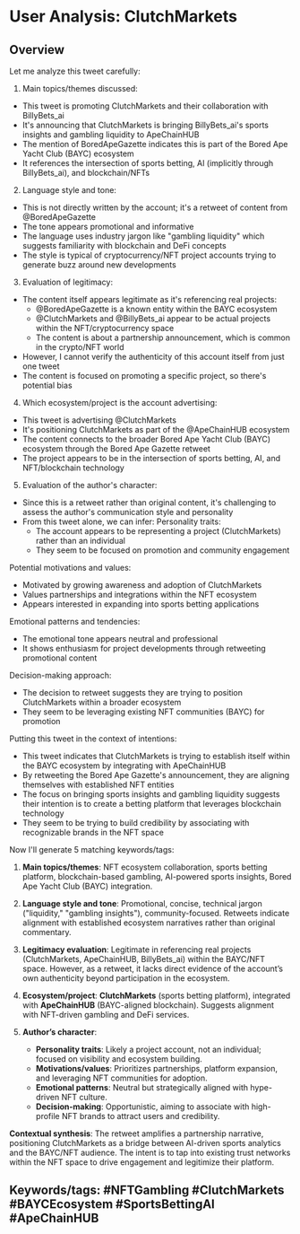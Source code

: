 # User Analysis: ClutchMarkets

## Overview

<think>
Let me analyze this tweet carefully:

1. Main topics/themes discussed:
- This tweet is promoting ClutchMarkets and their collaboration with BillyBets_ai
- It's announcing that ClutchMarkets is bringing BillyBets_ai's sports insights and gambling liquidity to ApeChainHUB
- The mention of BoredApeGazette indicates this is part of the Bored Ape Yacht Club (BAYC) ecosystem
- It references the intersection of sports betting, AI (implicitly through BillyBets_ai), and blockchain/NFTs

2. Language style and tone:
- This is not directly written by the account; it's a retweet of content from @BoredApeGazette
- The tone appears promotional and informative
- The language uses industry jargon like "gambling liquidity" which suggests familiarity with blockchain and DeFi concepts
- The style is typical of cryptocurrency/NFT project accounts trying to generate buzz around new developments

3. Evaluation of legitimacy:
- The content itself appears legitimate as it's referencing real projects:
  - @BoredApeGazette is a known entity within the BAYC ecosystem
  - @ClutchMarkets and @BillyBets_ai appear to be actual projects within the NFT/cryptocurrency space
  - The content is about a partnership announcement, which is common in the crypto/NFT world
- However, I cannot verify the authenticity of this account itself from just one tweet
- The content is focused on promoting a specific project, so there's potential bias

4. Which ecosystem/project is the account advertising:
- This tweet is advertising @ClutchMarkets
- It's positioning ClutchMarkets as part of the @ApeChainHUB ecosystem
- The content connects to the broader Bored Ape Yacht Club (BAYC) ecosystem through the Bored Ape Gazette retweet
- The project appears to be in the intersection of sports betting, AI, and NFT/blockchain technology

5. Evaluation of the author's character:
- Since this is a retweet rather than original content, it's challenging to assess the author's communication style and personality
- From this tweet alone, we can infer:
Personality traits:
  - The account appears to be representing a project (ClutchMarkets) rather than an individual
  - They seem to be focused on promotion and community engagement

Potential motivations and values:
  - Motivated by growing awareness and adoption of ClutchMarkets
  - Values partnerships and integrations within the NFT ecosystem
  - Appears interested in expanding into sports betting applications

Emotional patterns and tendencies:
  - The emotional tone appears neutral and professional
  - It shows enthusiasm for project developments through retweeting promotional content

Decision-making approach:
  - The decision to retweet suggests they are trying to position ClutchMarkets within a broader ecosystem
  - They seem to be leveraging existing NFT communities (BAYC) for promotion

Putting this tweet in the context of intentions:
- This tweet indicates that ClutchMarkets is trying to establish itself within the BAYC ecosystem by integrating with ApeChainHUB
- By retweeting the Bored Ape Gazette's announcement, they are aligning themselves with established NFT entities
- The focus on bringing sports insights and gambling liquidity suggests their intention is to create a betting platform that leverages blockchain technology
- They seem to be trying to build credibility by associating with recognizable brands in the NFT space

Now I'll generate 5 matching keywords/tags:
</think>

1. **Main topics/themes**: NFT ecosystem collaboration, sports betting platform, blockchain-based gambling, AI-powered sports insights, Bored Ape Yacht Club (BAYC) integration.

2. **Language style and tone**: Promotional, concise, technical jargon ("liquidity," "gambling insights"), community-focused. Retweets indicate alignment with established ecosystem narratives rather than original commentary.

3. **Legitimacy evaluation**: Legitimate in referencing real projects (ClutchMarkets, ApeChainHUB, BillyBets_ai) within the BAYC/NFT space. However, as a retweet, it lacks direct evidence of the account’s own authenticity beyond participation in the ecosystem.

4. **Ecosystem/project**: **ClutchMarkets** (sports betting platform), integrated with **ApeChainHUB** (BAYC-aligned blockchain). Suggests alignment with NFT-driven gambling and DeFi services.

5. **Author’s character**:  
   - **Personality traits**: Likely a project account, not an individual; focused on visibility and ecosystem building.  
   - **Motivations/values**: Prioritizes partnerships, platform expansion, and leveraging NFT communities for adoption.  
   - **Emotional patterns**: Neutral but strategically aligned with hype-driven NFT culture.  
   - **Decision-making**: Opportunistic, aiming to associate with high-profile NFT brands to attract users and credibility.

**Contextual synthesis**: The retweet amplifies a partnership narrative, positioning ClutchMarkets as a bridge between AI-driven sports analytics and the BAYC/NFT audience. The intent is to tap into existing trust networks within the NFT space to drive engagement and legitimize their platform.

**Keywords/tags**: #NFTGambling #ClutchMarkets #BAYCEcosystem #SportsBettingAI #ApeChainHUB
---
